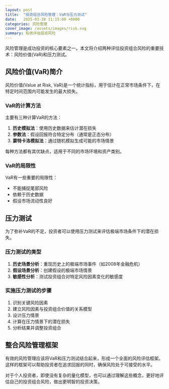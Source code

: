 ```yaml
---
layout: post
title:  "投资组合风险管理：VaR与压力测试"
date:   2025-03-28 11:15:00 +0800
categories: 风险管理
cover_image: /assets/images/risk.svg
summary: 有效评估投资风险
---
```


风险管理是成功投资的核心要素之一。本文将介绍两种评估投资组合风险的重要技术：风险价值(VaR)和压力测试。

## 风险价值(VaR)简介

风险价值(Value at Risk, VaR)是一个统计指标，用于估计在正常市场条件下，在特定时间范围内可能发生的最大损失。

### VaR的计算方法

主要有三种计算VaR的方法：

1. **历史模拟法**：使用历史数据来估计潜在损失
2. **参数法**：假设回报符合特定分布（通常是正态分布）
3. **蒙特卡洛模拟法**：通过随机模拟生成可能的市场情景

每种方法都有其优缺点，适用于不同的市场环境和资产类别。

### VaR的局限性

VaR有一些重要的局限性：
- 不能捕捉尾部风险
- 依赖于历史数据
- 假设市场流动性良好

## 压力测试

为了弥补VaR的不足，投资者可以使用压力测试来评估极端市场条件下的潜在损失。

### 压力测试的类型

1. **历史场景分析**：重现历史上的极端市场事件（如2008年金融危机）
2. **假设场景分析**：创建假设的极端市场情景
3. **敏感性分析**：测试投资组合对特定风险因素变化的敏感度

### 实施压力测试的步骤

1. 识别关键风险因素
2. 建立风险因素与投资组合价值的关系模型
3. 设计压力情景
4. 计算在压力情景下的潜在损失
5. 分析结果并调整投资组合

## 整合风险管理框架

有效的风险管理应该将VaR和压力测试结合起来，形成一个全面的风险评估框架。这样的框架可以帮助投资者在追求回报的同时，确保风险处于可接受的水平。

对于个人投资者，即使没有复杂的量化模型，也可以通过理解这些概念，更好地评估自己的投资组合风险，做出更明智的投资决策。 